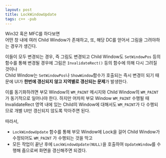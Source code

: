 ```yaml
---
layout: post
title: LockWindowUpdate
tags: c++ -pub
---
```


Win32 혹은 MFC를 하다보면  
어떤 창 내에 여러 Child Window가 존재하고, 또, 해당 DC를 얻어서 그림을 그려야하는 경우가 생긴다.

이들이 모두 변경되는 경우, 즉 그림도 변경되고 Child Window도 `SetWindowPos` 등의 함수를 통해 변경될 경우에
그림은 `InvalidateRect()` 등의 함수에 의해 다시 그려질 것이나  
Child Window는 `SetWindowPos`나 `ShowWindow`함수가 호출되는 즉시 변경이 되기 때문에 UI가 **한번에 갱신되지 않고 지역별로 갱신되는 문제**가 발생한다.

이를 동기화하려면 부모 Window의 `WM_PAINT` 메시지와 Child Window의 `WM_PAINT`가 동기적으로 일어나야 한다.
하지만 어차피 부모 Window `WM_PAINT` 수행될 때 InvalidateRect 영역 내에 있는 Child의 Window에 대해서도 `WM_PAINT`가 다 수행되므로 개별 UI만 갱신되지 않도록 막아주면 된다.

따라서,

* `LockWindowUpdate` 함수를 통해 부모 Window에 Lock을 걸어 Child Window가 수정되어도 `WM_PAINT` 가 수행되는 것을 막고 
* 모든 작업이 끝난 후에 `LockWindowUpdate(NULL)`을 호출하여 `UpdateWindow`를 수행해 줌으로써 화면을 갱신해주면 되겠다.
